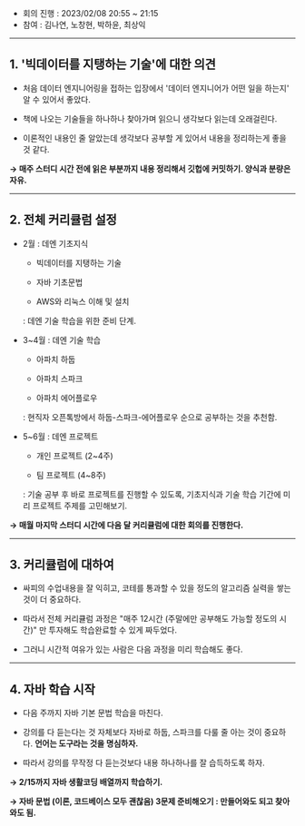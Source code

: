 - 회의 진행 : 2023/02/08 20:55 ~ 21:15
- 참여 : 김나연, 노창현, 박하윤, 최상익

---
## 1. '빅데이터를 지탱하는 기술'에 대한 의견

- 처음 데이터 엔지니어링을 접하는 입장에서 '데이터 엔지니어가 어떤 일을 하는지' 알 수 있어서 좋았다.

- 책에 나오는 기술들을 하나하나 찾아가며 읽으니 생각보다 읽는데 오래걸린다.

- 이론적인 내용인 줄 알았는데 생각보다 공부할 게 있어서 내용을 정리하는게 좋을 것 같다.

**→ 매주 스터디 시간 전에 읽은 부분까지 내용 정리해서 깃헙에 커밋하기. 양식과 분량은 자유.**

---

## 2. 전체 커리큘럼 설정

- 2월 : 데엔 기초지식
  
  - 빅데이터를 지탱하는 기술
  
  - 자바 기초문법
  
  - AWS와 리눅스 이해 및 설치
  
  : 데엔 기술 학습을 위한 준비 단계.

- 3~4월 : 데엔 기술 학습
  
  - 아파치 하둡
  
  - 아파치 스파크
  
  - 아파치 에어플로우
  
  : 현직자 오픈톡방에서 하둡-스파크-에어플로우 순으로 공부하는 것을 추천함. 

- 5~6월 : 데엔 프로젝트
  
  - 개인 프로젝트 (2~4주)
  
  - 팀 프로젝트 (4~8주)
  
  : 기술 공부 후 바로 프로젝트를 진행할 수 있도록, 기초지식과 기술 학습 기간에 미리 프로젝트 주제를 고민해보기.

**→ 매월 마지막 스터디 시간에 다음 달 커리큘럼에 대한 회의를 진행한다.**

---

## 3. 커리큘럼에 대하여

- 싸피의 수업내용을 잘 익히고, 코테를 통과할 수 있을 정도의 알고리즘 실력을 쌓는 것이 더 중요하다.

- 따라서 전체 커리큘럼 과정은 "매주 12시간 (주말에만 공부해도 가능할 정도의 시간)" 만 투자해도 학습완료할 수 있게 짜두었다.

- 그러니 시간적 여유가 있는 사람은 다음 과정을 미리 학습해도 좋다.

---

## 4. 자바 학습 시작

- 다음 주까지 자바 기본 문법 학습을 마친다.

- 강의를 다 듣는다는 것 자체보다 자바로 하둡, 스파크를 다룰 줄 아는 것이 중요하다. **언어는 도구라는 것을 명심하자.**

- 따라서 강의를 무작정 다 듣는것보다 내용 하나하나를 잘 습득하도록 하자.

**→ 2/15까지 자바 생활코딩 배열까지 학습하기.**

**→ 자바 문법 (이론, 코드베이스 모두 괜찮음) 3문제 준비해오기 : 만들어와도 되고 찾아와도 됨.**


